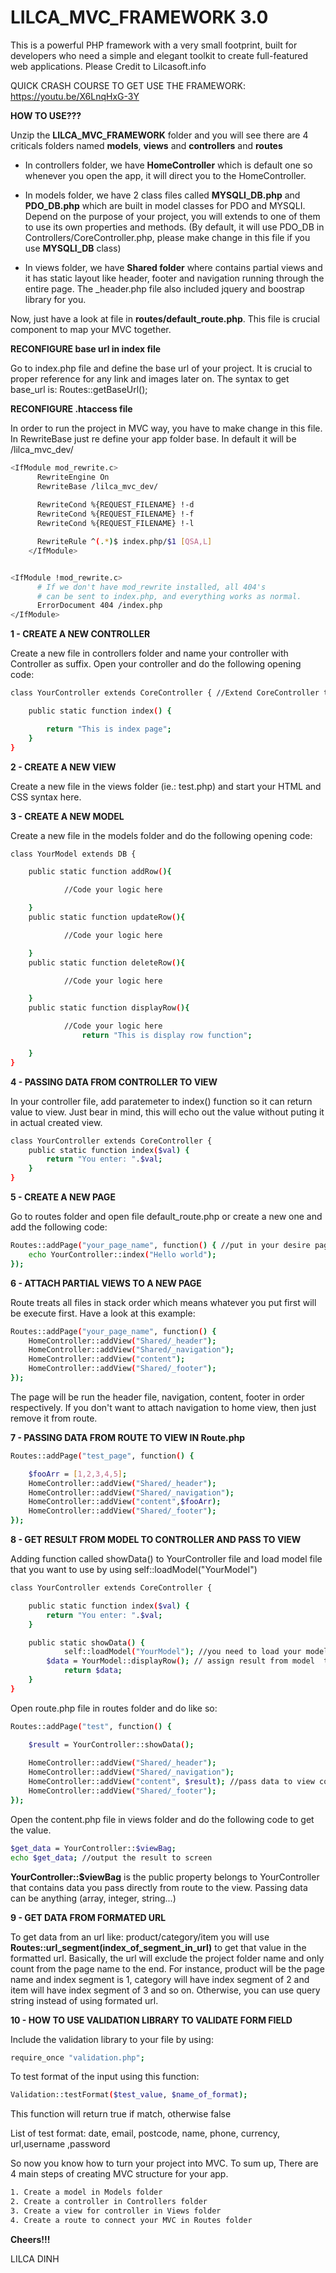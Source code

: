# LILCA_MVC_FRAMEWORK 3.0

This is a powerful PHP framework with a very small footprint, built for developers who need a simple and elegant toolkit to create full-featured web applications. Please Credit to Lilcasoft.info

QUICK CRASH COURSE TO GET USE THE FRAMEWORK: https://youtu.be/X6LnqHxG-3Y

**HOW TO USE???**

Unzip the **LILCA_MVC_FRAMEWORK** folder and you will see there are 4 criticals folders named **models**, **views** and **controllers** and **routes**

- In controllers folder, we have **HomeController** which is default one so whenever you open the app, it will direct you to the HomeController.

- In models folder, we have 2 class files called **MYSQLI_DB.php** and **PDO_DB.php** which are built in model classes for PDO and MYSQLI. Depend on the purpose of your project, you will extends to one of them to use its own properties and methods. (By default, it will use PDO_DB in Controllers/CoreController.php, please make change in this file if you use **MYSQLI_DB** class)


- In views folder, we have **Shared folder** where contains partial views and it has static layout like header, footer and navigation running through the entire page. The _header.php file also included jquery and boostrap library for you.

Now, just have a look at file in **routes/default_route.php**. This file is crucial component to map your MVC together.

**RECONFIGURE base url in index file**

Go to index.php file and define the base url of your project. It is crucial to proper reference for any link and images later on. The syntax to get base_url is: Routes::getBaseUrl();


**RECONFIGURE .htaccess file**

In order to run the project in MVC way, you have to make change in this file. In RewriteBase just re define your app folder base. In default it will be /lilca_mvc_dev/

```sh
<IfModule mod_rewrite.c>
	  RewriteEngine On
	  RewriteBase /lilca_mvc_dev/
      
      RewriteCond %{REQUEST_FILENAME} !-d
      RewriteCond %{REQUEST_FILENAME} !-f
      RewriteCond %{REQUEST_FILENAME} !-l

	  RewriteRule ^(.*)$ index.php/$1 [QSA,L]
	</IfModule>


<IfModule !mod_rewrite.c>
	  # If we don't have mod_rewrite installed, all 404's
	  # can be sent to index.php, and everything works as normal.
	  ErrorDocument 404 /index.php
</IfModule>
```

**1 - CREATE A NEW CONTROLLER**

Create a new file in controllers folder and name your controller with Controller as suffix.
Open your controller and do the following opening code:

```sh
class YourController extends CoreController { //Extend CoreController to use built in function

	public static function index() {

    	return "This is index page";
    }
}
```

**2 - CREATE A NEW VIEW**

Create a new file in the views folder (ie.: test.php) and start your HTML and CSS syntax here.

**3 - CREATE A NEW MODEL**

Create a new file in the models folder and do the following opening code:

```sh
class YourModel extends DB {

	public static function addRow(){

    		//Code your logic here

    }
    public static function updateRow(){

    		//Code your logic here

    }
    public static function deleteRow(){

    		//Code your logic here

    }
    public static function displayRow(){

    		//Code your logic here
				return "This is display row function";

    }
}
```

**4 - PASSING DATA FROM CONTROLLER TO VIEW**

In your controller file, add paratemeter to index() function so it can return value to view. Just bear in mind, this will echo out the value without puting it in actual created view.

```sh
class YourController extends CoreController {
	public static function index($val) {
    	return "You enter: ".$val;
    }
}
```

**5 - CREATE A NEW PAGE**

Go to routes folder and open file default_route.php or create a new one and add the following code:

```sh
Routes::addPage("your_page_name", function() { //put in your desire page name in first parameter
    echo YourController::index("Hello world");
});
```

**6 - ATTACH PARTIAL VIEWS TO A NEW PAGE**

Route treats all files in stack order which means whatever you put first will be execute first.
Have a look at this example:
```sh
Routes::addPage("your_page_name", function() {
    HomeController::addView("Shared/_header");
    HomeController::addView("Shared/_navigation");
    HomeController::addView("content");
    HomeController::addView("Shared/_footer");
});
```

The page will be run the header file, navigation, content, footer in order respectively. If you don't want to attach navigation to home view, then just remove it from route.

**7 - PASSING DATA FROM ROUTE TO VIEW IN Route.php**

```sh
Routes::addPage("test_page", function() {

	$fooArr = [1,2,3,4,5];
    HomeController::addView("Shared/_header");
    HomeController::addView("Shared/_navigation");
    HomeController::addView("content",$fooArr);
    HomeController::addView("Shared/_footer");
});
```

**8 - GET RESULT FROM MODEL TO CONTROLLER AND PASS TO VIEW**

Adding function called showData() to YourController file and load model file that you want to use by using self::loadModel("YourModel")

```sh
class YourController extends CoreController {

	public static function index($val) {
    	return "You enter: ".$val;
    }

    public static showData() {
			self::loadModel("YourModel"); //you need to load your model class name before you can use function in that particular model.
    	$data = YourModel::displayRow(); // assign result from model  to variable called $data
			return $data;
    }
}
```

Open route.php file in routes folder and do like so:

```sh
Routes::addPage("test", function() {

    $result = YourController::showData();
    
    HomeController::addView("Shared/_header");
    HomeController::addView("Shared/_navigation");
    HomeController::addView("content", $result); //pass data to view content.php
    HomeController::addView("Shared/_footer");
});
```

Open the content.php file in views folder and do the following code to get the value.

```sh
$get_data = YourController::$viewBag;
echo $get_data; //output the result to screen
```

**YourController::$viewBag** is the public property belongs to YourController that contains data you pass directly from route to the view. Passing data can be anything (array, integer, string...)




**9 - GET DATA FROM FORMATED URL**

To get data from an url like: product/category/item you will use **Routes::url_segment(index_of_segment_in_url)** to get that value in the formatted url.
Basically, the url will exclude the project folder name and only count from the page name to the end. For instance, product will be the page name and index segment is 1, category will have index segment of 2 and item will have index segment of 3 and so on. Otherwise, you can use query string instead of using formated url.



**10 - HOW TO USE VALIDATION LIBRARY TO VALIDATE FORM FIELD**

Include the validation library to your file by using:

```sh
require_once "validation.php";
```

To test format of the input using this function:

```sh
Validation::testFormat($test_value, $name_of_format);
```

This function will return true if match, otherwise false

List of test format:
date, email, postcode, name, phone, currency, url,username ,password

So now you know how to turn your project into MVC. To sum up, There are 4 main steps of creating MVC structure for your app.

```sh
1. Create a model in Models folder
2. Create a controller in Controllers folder
3. Create a view for controller in Views folder
4. Create a route to connect your MVC in Routes folder
```

**Cheers!!!**

LILCA DINH
